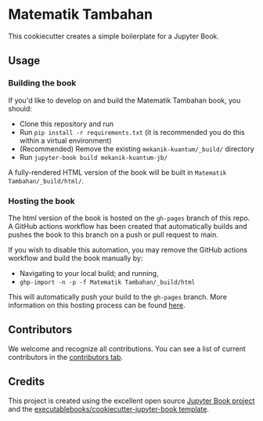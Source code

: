 # Matematik Tambahan

This cookiecutter creates a simple boilerplate for a Jupyter Book.

## Usage

### Building the book

If you'd like to develop on and build the Matematik Tambahan book, you should:

- Clone this repository and run
- Run `pip install -r requirements.txt` (it is recommended you do this within a virtual environment)
- (Recommended) Remove the existing `mekanik-kuantum/_build/` directory
- Run `jupyter-book build mekanik-kuantum-jb/`

A fully-rendered HTML version of the book will be built in `Matematik Tambahan/_build/html/`.

### Hosting the book

The html version of the book is hosted on the `gh-pages` branch of this repo. A GitHub actions workflow has been created that automatically builds and pushes the book to this branch on a push or pull request to main.

If you wish to disable this automation, you may remove the GitHub actions workflow and build the book manually by:

- Navigating to your local build; and running,
- `ghp-import -n -p -f Matematik Tambahan/_build/html`

This will automatically push your build to the `gh-pages` branch. More information on this hosting process can be found [here](https://jupyterbook.org/publish/gh-pages.html#manually-host-your-book-with-github-pages).

## Contributors

We welcome and recognize all contributions. You can see a list of current contributors in the [contributors tab](https://github.com/thaza-kun/math-tambahan/graphs/contributors).

## Credits

This project is created using the excellent open source [Jupyter Book project](https://jupyterbook.org/) and the [executablebooks/cookiecutter-jupyter-book template](https://github.com/executablebooks/cookiecutter-jupyter-book).

